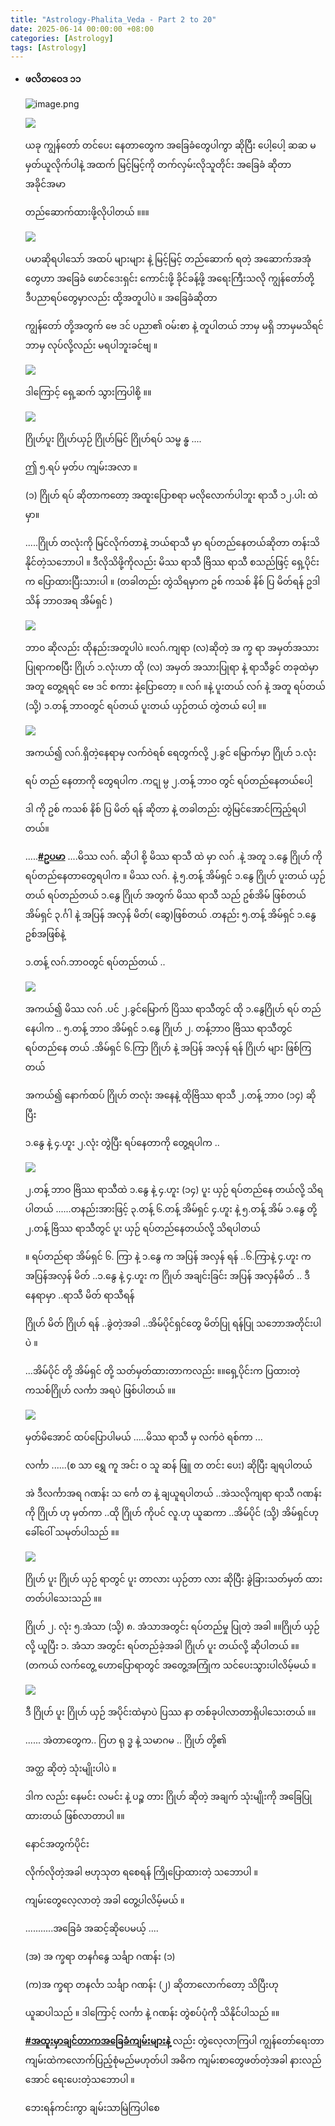 ```yaml
---
title: "Astrology-Phalita_Veda - Part 2 to 20"
date: 2025-06-14 00:00:00 +08:00
categories: [Astrology]
tags: [Astrology]
---
```

- **ဖလိတဝေဒ ၁၁**
    
    ![image.png](images/image%205.png)
    
    ![](https://static.xx.fbcdn.net/images/emoji.php/v9/t28/1/16/1f352.png)
    
    ယခု ကျွန်တော် တင်ပေး နေတာတွေက အခြေခံတွေပါကွာ ဆိုပြီး ပေါ့ပေါ့ ဆဆ မမှတ်ယူလိုက်ပါနဲ့  အထက် မြင့်မြင့်ကို တက်လှမ်းလိုသူတိုင်း အခြေခံ ဆိုတာ အခိုင်အမာ
    
    တည်ဆောက်ထားဖို့လိုပါတယ် ။။။
    
    ![](https://static.xx.fbcdn.net/images/emoji.php/v9/t28/1/16/1f352.png)
    
    ပမာဆိုရပါသော် အထပ် များများ နဲ့ မြင့်မြင့် တည်ဆောက် ရတဲ့ အဆောက်အအုံတွေဟာ အခြေခံ ဖောင်ဒေးရှင်း ကောင်းဖို့ ခိုင်ခန့်ဖို့ အရေးကြီးသလို  ကျွန်တော်တို့ ဒီပညာရပ်တွေမှာလည်း ထို့အတူပါပဲ ။ အခြေခံဆိုတာ
    
    ကျွန်တော် တို့အတွက် ဗေ ဒင် ပညာ၏ ဝမ်းစာ နဲ့ တူပါတယ် ဘာမှ မရှိ ဘာမှမသိရင် ဘာမှ လုပ်လို့လည်း မရပါဘူးခင်ဗျ ။
    
    ![](https://static.xx.fbcdn.net/images/emoji.php/v9/t28/1/16/1f352.png)
    
    ဒါကြောင့် ရှေ့ဆက် သွားကြပါစို့ ။။
    
    ![](https://static.xx.fbcdn.net/images/emoji.php/v9/t28/1/16/1f352.png)
    
    ဂြိုဟ်ပူး  ဂြိုဟ်ယှဉ်  ဂြိုဟ်မြင်  ဂြိုဟ်ရပ်  သမ္ဗ န္ဓ ....
    
    ဤ ၅.ရပ် မှတ်ပ ကျမ်းအလာ ။
    
    (၁) ဂြိုဟ် ရပ် ဆိုတာကတော့ အထူးပြောစရာ မလိုလောက်ပါဘူး ရာသီ ၁၂.ပါး ထဲမှာ။
    
    .....ဂြိုဟ် တလုံးကို မြင်လိုက်တာနဲ့  ဘယ်ရာသီ မှာ ရပ်တည်နေတယ်ဆိုတာ တန်းသိနိုင်တဲ့သဘောပါ ။ ဒီလိုသိဖို့ကိုလည်း မိဿ ရာသီ ဗြိဿ ရာသီ စသည်ဖြင့် ရှေ့ပိုင်းက ပြောထားပြီးသားပါ ။ (တခါတည်း တွဲသိရမှာက ဥစ် ကသစ် နိစ် ပြ မိတ်ရန် ဥဒါသိန်  ဘာဝအရ အိမ်ရှင် )
    
    ![](https://static.xx.fbcdn.net/images/emoji.php/v9/t28/1/16/1f352.png)
    
    ဘာဝ ဆိုလည်း ထိုနည်းအတူပါပဲ ။လဂ်.ကျရာ (လ)ဆိုတဲ့ အ က္ခ ရာ အမှတ်အသားပြုရာကစပြီး  ဂြိုဟ် ၁.လုံးဟာ ထို (လ) အမှတ် အသားပြုရာ နဲ့ ရာသီခွင် တခုထဲမှာ အတူ တွေ့ရရင် ဗေ ဒင် စကား နဲ့ပြောတော့ ။ လဂ် ။နဲ့ ပူးတယ်  လဂ် နဲ့ အတူ ရပ်တယ် (သို့) ၁.တန့် ဘာဝတွင် ရပ်တယ် ပူးတယ် ယှဉ်တယ် တွဲတယ် ပေါ့ ။။
    
    ![](https://static.xx.fbcdn.net/images/emoji.php/v9/t28/1/16/1f352.png)
    
    အကယ်၍  လဂ်.ရှိတဲ့နေရာမှ လက်ဝဲရစ် ရေတွက်လို့ ၂.ခွင် မြောက်မှာ ဂြိုဟ် ၁.လုံး
    
    ရပ် တည် နေတာကို တွေရပါက .ကဋု မ္ပ ၂.တန့် ဘာဝ တွင် ရပ်တည်နေတယ်ပေါ့
    
    ဒါ ကို ဥစ် ကသစ် နိစ် ပြ မိတ် ရန် ဆိုတာ နဲ့ တခါတည်း တွဲမြင်အောင်ကြည့်ရပါတယ်။
    
    .....[**#ဥပမာ**](https://www.facebook.com/hashtag/%E1%80%A5%E1%80%95%E1%80%99%E1%80%AC?__eep__=6&__cft__[0]=AZXs--DVbScyg0Gq-rGQBgji9enp0WbzSAU7OPC1efkFGT3kcVwdIHs21pFhi8-xM6dPt8i6ARn6kAA5aA3tsO09nSQSHfMuIVTKr_CYVvHMYAIVE_TuqtvCZhHi8UUOr9wkj7x_6edU6e8nX-5x47_umF97o52H3oBOB9nESeMCsQ&__tn__=*NK-R) ....မိဿ  လဂ်. ဆိုပါ စို့  မိဿ ရာသီ ထဲ မှာ လဂ် .နဲ့ အတူ ၁.နွေ ဂြိုဟ် ကို ရပ်တည်နေတာတွေရပါက ။ မိဿ လဂ်. နဲ့  ၅.တန့် အိမ်ရှင် ၁.နွေ ဂြိုဟ် ပူးတယ် ယှဉ်တယ် ရပ်တည်တယ် ၁.နွေ ဂြိုဟ် အတွက် မိဿ ရာသီ သည် ဥစ်အိမ် ဖြစ်တယ် အိမ်ရှင် ၃.င်္ဂါ နဲ့ အပြန် အလှန် မိတ်( ဆွေ)ဖြစ်တယ် .တနည်း ၅.တန့် အိမ်ရှင် ၁.နွေ ဥစ်အဖြစ်နဲ့
    
    ၁.တန့်  လဂ်.ဘာဝတွင် ရပ်တည်တယ်  ..
    
    ![](https://static.xx.fbcdn.net/images/emoji.php/v9/t28/1/16/1f352.png)
    
    အကယ်၍  မိဿ လဂ် .ပင် ၂.ခွင်မြောက် ပြိဿ ရာသီတွင် ထို ၁.နွေဂြိုဟ် ရပ် တည်နေပါက .. ၅.တန့် ဘာဝ အိမ်ရှင် ၁.နွေ ဂြိုဟ်  ၂. တန့်ဘာဝ  ဗြိဿ ရာသီတွင် ရပ်တည်နေ တယ် .အိမ်ရှင် ၆.ကြာ ဂြိုဟ် နဲ့ အပြန် အလှန် ရန် ဂြိုဟ် များ ဖြစ်ကြတယ်
    
    အကယ်၍ နောက်ထပ် ဂြိုဟ် တလုံး အနေနဲ့  ထိုဗြိဿ ရာသီ ၂.တန့် ဘာဝ (၁၄) ဆိုပြီး
    
    ၁.နွေ နဲ့ ၄.ဟူး ၂.လုံး တွဲပြီး ရပ်နေတာကို တွေ့ရပါက ..
    
    ![](https://static.xx.fbcdn.net/images/emoji.php/v9/t28/1/16/1f352.png)
    
    ၂.တန့် ဘာဝ ဗြိဿ ရာသီထဲ ၁.နွေ နဲ့ ၄.ဟူး (၁၄) ပူး ယှဉ် ရပ်တည်နေ တယ်လို့ သိရပါတယ် ......တနည်းအားဖြင့် ၃.တန့် ၆.တန့် အိမ်ရှင် ၄.ဟူး နဲ့  ၅.တန့် အိမ် ၁.နွေ တို့ ၂.တန့် ဗြိဿ ရာသီတွင် ပူး ယှဉ် ရပ်တည်နေတယ်လို့ သိရပါတယ်
    
    ။ ရပ်တည်ရာ အိမ်ရှင် ၆. ကြာ နဲ့ ၁.နွေ က အပြန် အလှန် ရန် ..၆.ကြာနဲ့  ၄.ဟူး က အပြန်အလှန် မိတ် ..၁.နွေ နဲ့ ၄.ဟူး က ဂြိုဟ် အချင်းခြင်း အပြန် အလှန်မိတ် .. ဒီနေရာမှာ ..ရာသီ မိတ် ရာသီရန်
    
    ဂြိုဟ် မိတ် ဂြိုဟ် ရန် ..ခွဲတဲ့အခါ ..အိမ်ပိုင်ရှင်တွေ မိတ်ပြု ရန်ပြု သဘောအတိုင်းပါပဲ ။
    
    ...အိမ်ပိုင် တို့ အိမ်ရှင် တို့ သတ်မှတ်ထားတာကလည်း ။။ရှေ့ပိုင်းက ပြထားတဲ့ ကသစ်ဂြိုဟ် လင်္ကာ အရပဲ ဖြစ်ပါတယ် ။။
    
    ![](https://static.xx.fbcdn.net/images/emoji.php/v9/t28/1/16/1f352.png)
    
    မှတ်မိအောင် ထပ်ပြောပါမယ် .....မိဿ ရာသီ မှ လက်ဝဲ ရစ်ကာ ...
    
    လင်္ကာ ......(စ သာ ရွှေ ကူ အင်း ဝ သူ ဆန်  ဖြူ တ တင်း ပေး)  ဆိုပြီး ချရပါတယ်
    
    အဲ ဒီလင်္ကာအရ ဂဏန်း သ င်္ကေ တ နဲ့ ချယူရပါတယ် ..အဲသလိုကျရာ ရာသီ ဂဏန်း ကို ဂြိုဟ် ဟု မှတ်ကာ ..ထို ဂြိုဟ် ကိုပင် လူ.ဟု ယူဆကာ ..အိမ်ပိုင် (သို့) အိမ်ရှင်ဟု ခေါ်ဝေါ် သမုတ်ပါသည် ။။
    
    ![](https://static.xx.fbcdn.net/images/emoji.php/v9/t28/1/16/1f352.png)
    
    ဂြိုဟ် ပူး ဂြိုဟ် ယှဉ် ရာတွင် ပူး တာလား  ယှဉ်တာ လား ဆိုပြီး ခွဲခြားသတ်မှတ် ထားတတ်ပါသေးသည် ။။
    
    ဂြိုဟ် ၂.  လုံး  ၅.အံသာ (သို့) ၈. အံသာအတွင်း  ရပ်တည်မှု ပြုတဲ့ အခါ ။။ဂြိုဟ် ယှဉ် လို့ ယူပြီး  ၁. အံသာ အတွင်း ရပ်တည်ခဲ့အခါ ဂြိုဟ် ပူး တယ်လို့ ဆိုပါတယ် ။။(တကယ် လက်တွေ့ ဟောပြောရာတွင် ‌အတွေ့အကြုံက သင်ပေးသွားပါလိမ့်မယ် ။
    
    ![](https://static.xx.fbcdn.net/images/emoji.php/v9/t28/1/16/1f352.png)
    
    ဒီ ဂြိုဟ် ပူး ဂြိုဟ် ယှဉ် အပိုင်းထဲမှာပဲ ပြဿ နာ တစ်ခုပါလာတာရှိပါသေးတယ် ။။
    
    ...... အဲတာတွေက..  ဂြဟ ရု ဒ္ဓ နဲ့ သမာဂမ .. ဂြိုဟ် တို့၏
    
    အတ္ထ  ဆိုတဲ့ သုံးမျိုးပါပဲ ။
    
    ဒါက လည်း နေမင်း လမင်း နဲ့ ပဉ္စ တား ဂြိုဟ် ဆိုတဲ့ အချက် သုံးမျိုးကို အခြေပြုထားတယ် ဖြစ်လာတာပါ ။။
    
    နောင်အတွက်ပိုင်း
    
    လိုက်လိုတဲ့အခါ  ဗဟုသုတ ရစေရန် ကြိုပြောထားတဲ့ သဘောပါ ။
    
    ကျမ်းတွေလေ့လာတဲ့ အခါ တွေ့ပါလိမ့်မယ် ။
    
    ...........အခြေခံ အဆင့်ဆိုပေမယ့် ....
    
    (အ) အ က္ခရာ   တနင်္ဂနွေ    သင်္ချာ ဂဏန်း (၁)
    
    (က)အ က္ခရာ    တနင်္လာ     သင်္ချာ ဂဏန်း (၂) ဆိုတာလောက်တော့ သိပြီးဟု
    
    ယူဆပါသည် ။ ဒါကြောင့် လင်္ကာ နဲ့ ဂဏန်း တွဲစပ်ပုံကို  သိနိုင်ပါသည် ။။
    
    [**#အထူးမှာချင်တာကအခြေခံကျမ်းများနဲ့**](https://www.facebook.com/hashtag/%E1%80%A1%E1%80%91%E1%80%B0%E1%80%B8%E1%80%99%E1%80%BE%E1%80%AC%E1%80%81%E1%80%BB%E1%80%84%E1%80%BA%E1%80%90%E1%80%AC%E1%80%80%E1%80%A1%E1%80%81%E1%80%BC%E1%80%B1%E1%80%81%E1%80%B6%E1%80%80%E1%80%BB%E1%80%99%E1%80%BA%E1%80%B8%E1%80%99%E1%80%BB%E1%80%AC%E1%80%B8%E1%80%94%E1%80%B2%E1%80%B7?__eep__=6&__cft__[0]=AZXs--DVbScyg0Gq-rGQBgji9enp0WbzSAU7OPC1efkFGT3kcVwdIHs21pFhi8-xM6dPt8i6ARn6kAA5aA3tsO09nSQSHfMuIVTKr_CYVvHMYAIVE_TuqtvCZhHi8UUOr9wkj7x_6edU6e8nX-5x47_umF97o52H3oBOB9nESeMCsQ&__tn__=*NK-R) လည်း တွဲလေ့လာကြပါ ကျွန်တော်ရေးတာ ကျမ်းထဲကလောက်ပြည့်စုံမည်မဟုတ်ပါ အဓိက ကျမ်းစာတွေဖတ်တဲ့အခါ နားလည်အောင် ရေးပေးတဲ့သဘောပါ ။
    
    ဘေးရန်ကင်းကွာ ချမ်းသာမြဲကြပါစေ
    